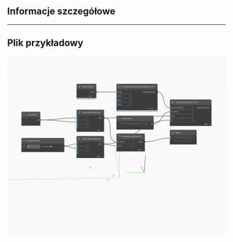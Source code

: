 <!--- Autodesk.DesignScript.Geometry.CoordinateSystem.Scale(basePoint, from, to) --->
<!--- ZQ5G3XLBM6AP62MCXAVZY7HD4ZQ7VGZPQJXEUD75YACYNU2RIDHQ --->
## Informacje szczegółowe

___
## Plik przykładowy

![Scale (basePoint, from, to)](./ZQ5G3XLBM6AP62MCXAVZY7HD4ZQ7VGZPQJXEUD75YACYNU2RIDHQ_img.jpg)

